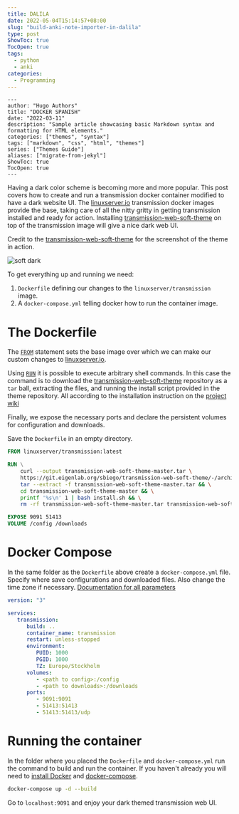 ```yaml
---
title: DALILA
date: 2022-05-04T15:14:57+08:00
slug: "build-anki-note-importer-in-dalila"
type: post
ShowToc: true
TocOpen: true
tags:
  - python
  - anki
categories:
  - Programming
---
```



```
---
author: "Hugo Authors"
title: "DOCKER SPANISH"
date: "2022-03-11"
description: "Sample article showcasing basic Markdown syntax and formatting for HTML elements."
categories: ["themes", "syntax"]
tags: ["markdown", "css", "html", "themes"]
series: ["Themes Guide"]
aliases: ["migrate-from-jekyl"]
ShowToc: true
TocOpen: true
---
```

Having a dark color scheme is becoming more and more popular. This post
covers how to create and run a transmission docker container modified to have
a dark website UI. The [linuxserver.io](linuxserver.io) transmission docker
images provide the base, taking care of all the nitty gritty in getting
transmission installed and ready for action. Installing
[transmission-web-soft-theme](https://git.eigenlab.org/sbiego/transmission-web-soft-theme)
on top of the transmission image will give a nice dark web UI.

Credit to the
[transmission-web-soft-theme](https://git.eigenlab.org/sbiego/transmission-web-soft-theme)
for the screenshot of the theme in action.

![soft dark](/transmission-web-soft-dark-screen.png)

To get everything up and running we need:

1. `Dockerfile` defining our changes to the `linuxserver/transmission`
   image.
2. A `docker-compose.yml` telling docker how to run the container image.

# The Dockerfile

The [`FROM`](https://docs.docker.com/engine/reference/builder/#from) statement
sets the base image over which we can make our custom changes to
[linuxserver.io](linuxserver.io).

Using [`RUN`](https://docs.docker.com/engine/reference/builder/#run) it is
possible to execute arbitrary shell commands. In this case the command is to
download the
[transmission-web-soft-theme](https://git.eigenlab.org/sbiego/transmission-web-soft-theme)
repository as a `tar` ball, extracting the files, and running the install
script provided in the theme repository. All according to the installation
instruction on the [project wiki](https://git.eigenlab.org/sbiego/transmission-web-soft-theme/wikis/home)

Finally, we expose the necessary ports and declare the persistent volumes for
configuration and downloads.

Save the `Dockerfile` in an empty directory.

```dockerfile
FROM linuxserver/transmission:latest

RUN \
    curl --output transmission-web-soft-theme-master.tar \
    https://git.eigenlab.org/sbiego/transmission-web-soft-theme/-/archive/master/transmission-web-soft-theme-master.tar && \
    tar --extract -f transmission-web-soft-theme-master.tar && \
    cd transmission-web-soft-theme-master && \
    printf '%s\n' 1 | bash install.sh && \
    rm -rf transmission-web-soft-theme-master.tar transmission-web-soft-theme-master

EXPOSE 9091 51413
VOLUME /config /downloads
```

# Docker Compose

In the same folder as the `Dockerfile` above create a `docker-compose.yml`
file. Specify where save configurations and downloaded files. Also change the
time zone if necessary. [Documentation for all parameters](https://github.com/linuxserver/docker-transmission#parameters)

```yml
version: "3"

services:
   transmission:
      build: ..
      container_name: transmission
      restart: unless-stopped
      environment:
         PUID: 1000
         PGID: 1000
         TZ: Europe/Stockholm
      volumes:
         - <path to config>:/config
         - <path to downloads>:/downloads
      ports:
         - 9091:9091
         - 51413:51413
         - 51413:51413/udp
```

# Running the container

In the folder where you placed the `Dockerfile` and `docker-compose.yml` run
the command to build and run the container. If you haven't already you will
need to [install Docker](https://docs.docker.com/engine/install/) and [docker-compose](https://docs.docker.com/compose/install/).

```bash
docker-compose up -d --build
```

Go to `localhost:9091` and enjoy your dark themed transmission web UI.
